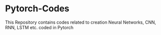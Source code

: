 # Pytorch-Codes
This Repository contains codes related to creation Neural Networks, CNN, RNN, LSTM etc. coded in Pytorch

